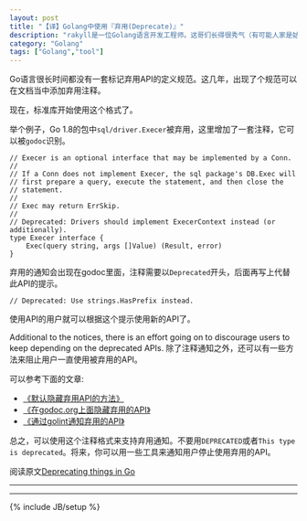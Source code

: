 ```yaml
---
layout: post
title: "【译】Golang中使用『弃用(Deprecate)』"
description: "rakyll是一位Golang语言开发工程师。这哥们长得很秀气（有可能人家是姑娘），博客更是犀利。"
category: "Golang"
tags: ["Golang","tool"]
---
```


Go语言很长时间都没有一套标记弃用API的定义规范。这几年，出现了个规范可以在文档当中添加弃用注释。

现在，标准库开始使用这个格式了。

举个例子，Go 1.8的包中`sql/driver.Execer`被弃用，这里增加了一套注释，它可以被`godoc`识别。

	// Execer is an optional interface that may be implemented by a Conn.
	//
	// If a Conn does not implement Execer, the sql package's DB.Exec will
	// first prepare a query, execute the statement, and then close the
	// statement.
	//
	// Exec may return ErrSkip.
	//
	// Deprecated: Drivers should implement ExecerContext instead (or additionally).
	type Execer interface {
		Exec(query string, args []Value) (Result, error)
	}

弃用的通知会出现在godoc里面，注释需要以`Deprecated`开头，后面再写上代替此API的提示。

	// Deprecated: Use strings.HasPrefix instead.

使用API的用户就可以根据这个提示使用新的API了。

Additional to the notices, there is an effort going on to discourage users to keep depending on the deprecated APIs.
除了注释通知之外，还可以有一些方法来阻止用户一直使用被弃用的API。

可以参考下面的文章:

+ [《默认隐藏弃用API的方法》](https://github.com/golang/go/issues/17056)
+ [《在godoc.org上面隐藏弃用的API》](https://github.com/golang/gddo/issues/456)
+ [《通过golint通知弃用的API》](https://github.com/golang/lint/issues/238)

总之，可以使用这个注释格式来支持弃用通知。不要用`DEPRECATED`或者`This type is deprecated`。将来，你可以用一些工具来通知用户停止使用弃用的API。

阅读原文[Deprecating things in Go](http://golang.rakyll.org/deprecated/)

---



---

{% include JB/setup %}
